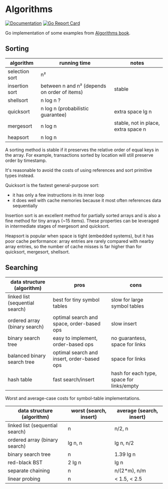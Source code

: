 # Algorithms

[![Documentation](https://godoc.org/github.com/marselester/alg?status.svg)](https://godoc.org/github.com/marselester/alg)
[![Go Report Card](https://goreportcard.com/badge/github.com/marselester/alg)](https://goreportcard.com/report/github.com/marselester/alg)

Go implementation of some examples from [Algorithms book](https://algs4.cs.princeton.edu).

## Sorting

| algorithm      | running time | notes
| ---            | ---          | ---
| selection sort | n²           |
| insertion sort | between n and n² (depends on order of items) | stable
| shellsort      | n log n ?    |
| quicksort      | n log n (probabilistic guarantee) | extra space lg n
| mergesort      | n log n      | stable, not in place, extra space n
| heapsort       | n log n      |

A sorting method is stable if it preserves the relative order of equal keys in the array.
For example, transactions sorted by location will still preserve order by timestamp.

It's reasonable to avoid the costs of using references and sort primitive types instead.

Quicksort is the fastest general-purpose sort:

- it has only a few instructions in its inner loop
- it does well with cache memories because it most often references data sequentially

Insertion sort is an excellent method for partially sorted arrays and is also
a fine method for tiny arrays (~15 items). These properties can be leveraged in
intermediate stages of mergesort and quicksort.

Heapsort is popular when space is tight (embedded systems), but it has poor cache performance:
array entries are rarely compared with nearby array entries, so the number of cache misses is far
higher than for quicksort, mergesort, shellsort.

## Searching

| data structure (algorithm)      | pros | cons
| ---                             | ---  | ---
| linked list (sequential search) | best for tiny symbol tables | slow for large symbol tables
| ordered array (binary search)   | optimal search and space, order-based ops | slow insert
| binary search tree              | easy to implement, order-based ops | no guarantess, space for links
| balanced binary search tree     | optimal search and insert, order-based ops | space for links
| hash table                      | fast search/insert | hash for each type, space for links/empty

Worst and average-case costs for symbol-table implementations.

| data structure (algorithm)      | worst (search, insert) | average (search, insert)
| ---                             | ---                    | ---
| linked list (sequential search) | n                      | n/2, n
| ordered array (binary search)   | lg n, n                | lg n, n/2
| binary search tree              | n                      | 1.39 lg n
| red-black BST                   | 2 lg n                 | lg n
| separate chaining               | n                      | n/(2*m), n/m
| linear probing                  | n                      | < 1.5, < 2.5
